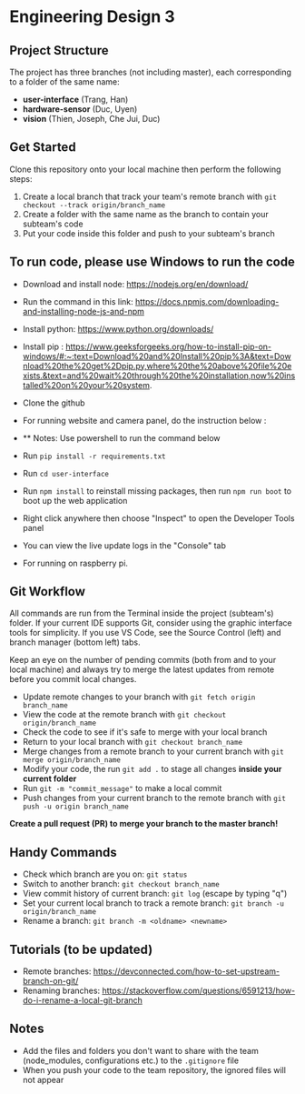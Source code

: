 # Engineering Design 3

## Project Structure

The project has three branches (not including master), each corresponding to a folder of the same name:

- **user-interface** (Trang, Han)
- **hardware-sensor** (Duc, Uyen)
- **vision** (Thien, Joseph, Che Jui, Duc)

## Get Started

Clone this repository onto your local machine then perform the following steps:

1. Create a local branch that track your team's remote branch with `git checkout --track origin/branch_name`
2. Create a folder with the same name as the branch to contain your subteam's code
3. Put your code inside this folder and push to your subteam's branch

## To run code, please use Windows to run the code 

- Download and install node: https://nodejs.org/en/download/
- Run the command in this link: https://docs.npmjs.com/downloading-and-installing-node-js-and-npm
- Install python: https://www.python.org/downloads/
- Install pip : https://www.geeksforgeeks.org/how-to-install-pip-on-windows/#:~:text=Download%20and%20Install%20pip%3A&text=Download%20the%20get%2Dpip.py,where%20the%20above%20file%20exists.&text=and%20wait%20through%20the%20installation,now%20installed%20on%20your%20system. 
- Clone the github

- For running website and camera panel, do the instruction below :
- ** Notes: Use powershell to run the command below 
- Run `pip install -r requirements.txt`
- Run `cd user-interface`
- Run `npm install` to reinstall missing packages, then run `npm run boot` to boot up the web application
- Right click anywhere then choose "Inspect" to open the Developer Tools panel
- You can view the live update logs in the "Console" tab

- For running on raspberry pi. 


## Git Workflow

All commands are run from the Terminal inside the project (subteam's) folder. If your current IDE supports Git, consider using the graphic interface tools for simplicity. If you use VS Code, see the Source Control (left) and branch manager (bottom left) tabs.

Keep an eye on the number of pending commits (both from and to your local machine) and always try to merge the latest updates from remote before you commit local changes.

- Update remote changes to your branch with `git fetch origin branch_name`
- View the code at the remote branch with `git checkout origin/branch_name`
- Check the code to see if it's safe to merge with your local branch
- Return to your local branch with `git checkout branch_name`
- Merge changes from a remote branch to your current branch with `git merge origin/branch_name`
- Modify your code, the run `git add .` to stage all changes **inside your current folder**
- Run `git -m "commit_message"` to make a local commit
- Push changes from your current branch to the remote branch with `git push -u origin branch_name`

**Create a pull request (PR) to merge your branch to the master branch!**

## Handy Commands

- Check which branch are you on: `git status`
- Switch to another branch: `git checkout branch_name`
- View commit history of current branch: `git log` (escape by typing "q")
- Set your current local branch to track a remote branch: `git branch -u origin/branch_name`
- Rename a branch: `git branch -m <oldname> <newname>`

## Tutorials (to be updated)

- Remote branches: https://devconnected.com/how-to-set-upstream-branch-on-git/
- Renaming branches: https://stackoverflow.com/questions/6591213/how-do-i-rename-a-local-git-branch

## Notes

- Add the files and folders you don't want to share with the team (node_modules, configurations etc.) to the `.gitignore` file
- When you push your code to the team repository, the ignored files will not appear

